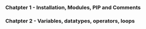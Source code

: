 ### Chatpter 1 - Installation, Modules, PIP and Comments
### Chatpter 2 - Variables, datatypes, operators, loops


